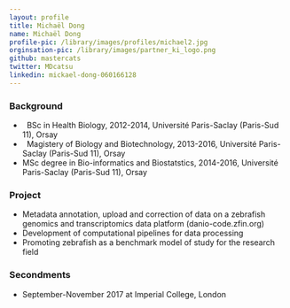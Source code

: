 ```yaml
---
layout: profile
title: Michaël Dong
name: Michaël Dong
profile-pic: /library/images/profiles/michael2.jpg
orginsation-pic: /library/images/partner_ki_logo.png
github: mastercats
twitter: MDcatsu
linkedin: mickael-dong-060166128
---
```

### Background

-   BSc in Health Biology, 2012-2014, Université Paris-Saclay (Paris-Sud 11), Orsay
-   Magistery of Biology and Biotechnology, 2013-2016, Université Paris-Saclay (Paris-Sud 11), Orsay
-   MSc degree in Bio-informatics and Biostatstics, 2014-2016, Université Paris-Saclay (Paris-Sud 11), Orsay

### Project

-   Metadata annotation, upload and correction of data on a zebrafish genomics and transcriptomics data platform (danio-code.zfin.org) 
-   Development of computational pipelines for data processing
-   Promoting zebrafish as a benchmark model of study for the research field

### Secondments
-   September-November 2017 at Imperial College, London
